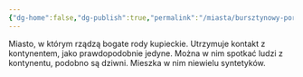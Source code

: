 ```yaml
---
{"dg-home":false,"dg-publish":true,"permalink":"/miasta/bursztynowy-port/","dgPassFrontmatter":true}
---
```


Miasto, w którym rządzą bogate rody kupieckie. Utrzymuje kontakt z kontynentem, jako prawdopodobnie jedyne. Można w nim spotkać ludzi z kontynentu, podobno są dziwni. Mieszka w nim niewielu syntetyków.

<!--
![BursztynowyPort.png|800](/img/user/Vault/Grafiki/Lore/BursztynowyPort.png)

> **Ustrój:** Oligarchia handlowa
> **Liczba mieszkańców:** 60 000
> **Przywódca:** [[Postacie/NPC/Diego Martinez\|Diego Martinez]], [[Postacie/NPC/Pedro Alvarado\|Pedro Alvarado]], [[Postacie/NPC/Francisco Navarro\|Francisco Navarro]], [[Postacie/NPC/Rodrigo de León\|Rodrigo de León]], [[Postacie/NPC/María Castillo\|María Castillo]]
> **Imiona:** Hiszpańscy kolonizatorzy
> **Wygląd**: Hiszpańskie renesansowe miasto portowe

---

### Władza i zarządzanie

Bursztynowy port to nazwa pochodząca z czasów, gdy miasto faktycznie miało z bursztynem cokolwiek wspólnego. Od tamtej pory minęło już kilka wieków, co czyni z Bursztynowego portu jedno ze starszych [[Rasy/Ludzie\|ludzkich]] osiedli na wyspie. Miastem rządzi rada kupców, w skład której zasiadają głowy kupieckich rodzin w mieście. Aktualnie jest ich pięcioro, jednak zdarza się, że skład i ilość członków rady ulega zmianie. Rada może zaprosić lub wykluczyć każdego - jednak kieruje się prostą zasadą - w radzie mają być tylko najbogatsi obywatele. Z drugiej jednak strony osiągnięcie odpowiedniego bogactwa bez wsparcia rady w obrębie miasta wydaje się niemożliwe, a ewentualna ekspansja konkurencji z innych miast zwalczana jest wszelkimi środkami. Począwszy od odpowiednio skonstruowanych umów korzystnych głównie dla Bursztynowego Portu, a skończywszy na intrygach i skrytobójstwach. Otwarte konflikty zbrojne się nie zdarzają, jednak nie da się ich całkiem wykluczyć, jako że każdy ród utrzymuje najemników. Zasadniczo Bursztynowy Port to dobre miejsce do życia zarówno dla przedsiębiorczych mieszkańców, jak i tych mniej bystrych, jednak gotowych do wykonywania uczciwej pracy. Nie oznacza to oczywiście, że w mieście nie ma przestępczości, czy też biedaków ale jest ich prawdopodobnie mniej niż w wielu innych miejscach, a miasto prosperuje całkiem przyzwoicie. Pewną patologią Bursztynowego Portu jest duży poziom biurokracji, dotykający osoby bez glejtu miejskiego. Przy czym glejt miejski otrzymuje niemal każdy pracujący obywatel i zaufany kontrahent z zewnątrz. Urzędnicy są uciążliwi jedynie dla przyjezdnych, którzy nie są gośćmi jednego z kupców. W ten sposób rada miasta utrzymuje w ryzach rosnącą konkurencję, pilnując by zbytnio nie urosła, a także kontroluje poczynania potencjalnych handlowych szpiegów podających się za zwykłych przejezdnych. Chociaż każdy z radnych ma swój temperament i charakter, to wydają się ludźmi rozsądnymi i dodatkowo zdolnymi do współpracy. I chociaż podobny stan rzeczy trwa już ponad piętnaście lat, to poziom niepokoju zaczyna wzrastać. Zaobserwowano wzrost bandytów wokół miasta, a także wzmożoną aktywność statków pirackich. Nastroju nie poprawiają również plotki wędrujące po mieście jakoby najmłodszy z rady [[Postacie/NPC/Diego Martinez\|Diego Martinez]], kupiec rybny, zawarł kontrakty w świecie przestępczym. Zresztą podobnie nieprzyjemne plotki krążą również o pozostałej czwórce. [[Postacie/NPC/Pedro Alvarado\|Pedro Alvarado]], handlarz drewnem i wyrobami drewnianymi popadł w zaawansowany alkoholizm. [[Postacie/NPC/Francisco Navarro\|Francisco Navarro]], sprowadzający towary z kontynentu, już miesiące temu spodziewał się powrotu swojej floty wyładowanej towarem. [[Postacie/NPC/Rodrigo de León\|Rodrigo de León]], przywódca gildii tkackiej, znacząco podupadł na zdrowiu i jako bezdzietny ma problem by zapewnić swojemu biznesowi odpowiednie przetrwanie. Oraz jedyna kobieta w radzie [[Postacie/NPC/María Castillo\|María Castillo]] jest kobietą, co wzbudza powszechną niechęć. Na dodatek jej domeną jest sieć domów uciech o różnym standardzie, co sprawia iż część mieszkańców drwi sobie z niej w sposób dość otwarty.

### Demografia

Bursztynowy port jako miasto przybrzeżne, raczej nie przyciąga [[Rasy/Syntetyki\|syntetyków]], za to jest miejscem, gdzie można spotkać [[Rasy/Neozwierzęta\|esperozwierzęta]] wodne. Są to głównie esperodelfiny oraz często zatrudniane na statkach esperoośmiornice. Bursztynowy Port jest również prawdopodobnie jedynym miejscem, gdzie można spotkać [[Rasy/Ludzie z kontynentu\|Człowieka z kontynentu]]. Przyjezdni często twierdzą również iż jest to miasto wypełnione [[Rasy/Floranci\|florantami]], jednak to jedynie złudzenie. Wynika ono z faktu iż rada miasta lubi zatrudniać [[Rasy/Floranci\|florantów]] jako urzędników utrudniających życie osobom bez glejtu miejskiego. Statystycznie jednak ich obecność w mieście nie różni się znacząco od innych osiedli.

---

Miasto jest dostatnie i dobrze zarządzane jednak nie rośnie za sprawą imigracji, ze względu na ścisłą kontrolę rady miasta każdego, kto chciałby w nim zamieszkać. Nieliczni otrzymują prawo stałego pobytu a handel nieruchomościami podlega ścisłej kontroli władzy nawet w przypadku transakcji między obywatelami. Krótkoterminowy wynajem pokoi w karczmach i innych przybytkach jest w zasięgu możliwości każdego przyjezdnego ale jeśli wizyta w mieście zaczyna się przedłużać, straż miejsca zaczyna nakłaniać gościa do wyjazdu. Dlatego część osób zmuszonych do opuszczenia miasta zaczęło koczować w jego okolicy, tym samym powoli tworząc bandy i gangi zagrażające zarówno mieszkańcom jak i podróżnikom. W mieście panuje nastrój wiecznego pośpiechu i nieustannego braku czasu, a przy okazji trudno jest zamówić kawę bez targowania się o jej cenę.
-->

<!--
Przykłady imion:
	Mężczyźni - szlachta: Alonso de Montellano, Hernando de Rivera, Rodrigo Álvarez de la Torre, Esteban de Válcarcel, Gaspar Mendoza y Solano, Diego de Harquía, Tomás Ibáñez del Oro, Juan de Serravalle, Martín Calderón de Luna, Felipe Ramírez de Castroviejo
	
	Kobiety - szlachcianki: Isabela de Alvarado, Catalina Mendoza de Armas, Teresa del Castillo, Ana María de Villabranca, Luisa Fernández de Alcázar, Beatriz de Montecielo, Inés de Serranía, Clara Jiménez del Puerto, Elvira de Haro y Solana, Esperanza del Valle
	
	Mężczyźni: Pedro Navarro, Juan Torres, Diego Rojas, Martín Aguado, Alonso Peña, Rodrigo Serrano, Tomás Corral, Andrés Vargas, Mateo Olmedo, Nicolás Barros
	
	Kobiety: María López, Inés Molina, Catalina Ramos, Isabel Duarte, Clara Nájera, Ana Pardo, Teresa Guzmán, Beatriz Caldero, Elena Vela, Juana Herrero

Opis na sesję - z zewnątrz
	Już z daleka Bursztynowy Port sprawia wrażenie miasta, które wie, ile jest warte. Otoczony średniej wysokości murami z jasnego kamienia, wygląda raczej na ufortyfikowaną dzielnicę bogaczy niż twierdzę obronną. Wyrastające ponad mury czerwone dachy, wieże urzędowe i maszty statków zdradzają, że wnętrze miasta żyje rytmem handlu. Najwięcej dzieje się jednak przed bramami — dziesiątki ludzi koczują na skraju drogi, niektórzy z wozami, inni z tobołkami. Jedni czekają na wjazd, drudzy już wiedzą, że go nie dostaną. Wokół wyrosły tymczasowe konstrukcje — szopy, namioty, rusztowania, a także kilka podejrzanie trwałych "tymczasowych" karczm i warsztatów. Kręcą się tu także ludzie, których raczej nie chciałbyś spotkać po zmroku – zbyt dobrze uzbrojeni jak na bezdomnych, zbyt dobrze poinformowani jak na prostych handlarzy. Z tej odległości słychać zaledwie echo gwaru — pomieszanie pokrzykiwań strażników, przekleństw w kolejkach i dźwięku dzwonów portowych bijących gdzieś dalej w mieście. Całość sprawia wrażenie: „w środku jest bogactwo, a tu na zewnątrz jesteś ty – powodzenia”.

Opis na sesję - wewnątrz
	Już od bramy czuć ten specyficzny klimat — nie tyle zagrożenie, co wrażenie, że ktoś właśnie przelicza wartość twoich butów. Straż nie zadaje wielu pytań, jeśli masz dokumenty – ale jeśli nie masz… no cóż, to może chwilę potrwać. Ulice są czyste, brukowane, pełne ludzi — ale każdy gdzieś zmierza, zbyt zajęty, żeby rozmawiać. Gwar miasta jest inny niż w miejscach biedniejszych: zamiast krzyków i przekleństw, słychać negocjacje, reklamę usług, ciche przekleństwa pod nosem, gdy ktoś znowu przelicza cło. Zaraz za bramą, po lewej stronie, mały kiosk informacyjny – w teorii dla gości, w praktyce pełen floranckich urzędników, którzy z uśmiechem odsyłają ludzi do „odpowiedniego okienka w budynku C”. Dalej zaczyna się strefa handlowa: stragany z lokalnymi produktami, kawiarnie z wygórowanymi cenami i domy kupieckie z herbami wyrytymi w marmurze. Nad głowami przebiegają linie z flagami rodów kupieckich, a tu i ówdzie patrol najemników w zbrojach czystych jak klauzule w dobrze napisanym kontrakcie. Bursztynowy Port jest ładny. Jest zorganizowany. I ma jedną zasadę: wszystko ma swoją cenę. A jeśli czegoś nie wolno… to znaczy, że jeszcze nie zapłaciłeś.
-->